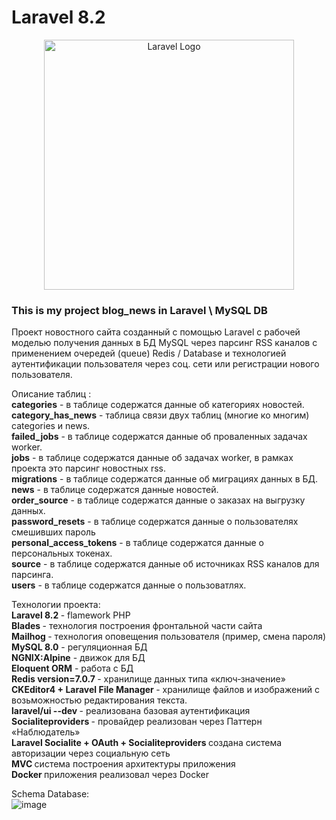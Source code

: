# Laravel 8.2
<p align="center"><a href="https://laravel.com" target="_blank"><img src="https://raw.githubusercontent.com/laravel/art/master/logo-lockup/5%20SVG/2%20CMYK/1%20Full%20Color/laravel-logolockup-cmyk-red.svg" width="400" alt="Laravel Logo"></a></p>
<h3>This is my project blog_news in Laravel \ MySQL DB</h3>

Проект новостного сайта созданный с помощью Laravel с рабочей моделью получения данных в БД MySQL через парсинг RSS каналов с применением очередей (queue) Redis / Database и технологией аутентификации пользователя через соц. сети или регистрации нового пользователя.

Описание таблиц :<br>
<b>categories</b>	-	в таблице содержатся данные об категориях новостей. <br>
<b>category_has_news</b>	-	таблица связи двух таблиц (многие ко многим) categories и news. <br>
<b>failed_jobs</b>	-	в таблице содержатся данные об проваленных задачах worker. <br>
<b>jobs</b>	-	в таблице содержатся данные об задачах worker, в рамках проекта это парсинг новостных rss. <br>
<b>migrations</b>	-	в таблице содержатся данные об миграциях данных в БД. <br>
<b>news</b>	-	в таблице содержатся данные новостей. <br>
<b>order_source</b>	-	в таблице содержатся данные о заказах на выгрузку данных. <br>
<b>password_resets</b>	-	в таблице содержатся данные о пользователях смешивших пароль <br>
<b>personal_access_tokens</b>	-	в таблице содержатся данные о персональных токенах. <br>
<b>source</b>	-	в таблице содержатся данные об источниках RSS каналов для парсинга. <br>
<b>users</b>	-	в таблице содержатся данные о пользоватлях. <br>



Технологии проекта:<br>
<b>	Laravel 8.2	</b> - flamework PHP <br>
<b>	Blades	</b> - технология построения фронтальной части сайта <br>
<b>	Mailhog	</b> - технология оповещения пользователя (пример, смена пароля) <br>
<b>	MySQL 8.0</b> - регуляционная БД <br>
<b>	NGNIX:Alpine</b> - движок для БД <br>
<b>	Eloquent ORM</b> - работа с БД <br>
<b>	Redis version=7.0.7	</b> - хранилище данных типа «ключ‑значение» <br>
<b>	CKEditor4 + Laravel File Manager	</b> - хранилище файлов и изображений с возьможностью редактирования текста. <br>
<b>	laravel/ui --dev </b> - реализована базовая аутентификация<br>
<b>	Socialiteproviders </b> - провайдер реализован через Паттерн «Наблюдатель»<br>
<b>	Laravel Socialite + OAuth + Socialiteproviders </b> создана система авторизации через социальную сеть <br>
<b>	MVC </b> система построения архитектуры приложения <br>
<b>	Docker </b> приложения реализовал через Docker <br>

Schema Database: <br>
![image](https://user-images.githubusercontent.com/64500585/220036050-e7ed2448-2fcb-44c5-8f91-7bdba77aa466.png)

